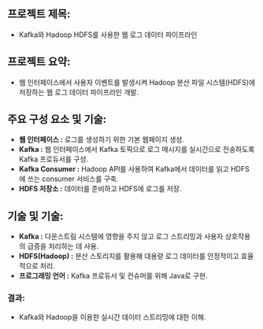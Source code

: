 ## 프로젝트 제목:
* Kafka와 Hadoop HDFS를 사용한 웹 로그 데이터 파이프라인

## 프로젝트 요약:
- 웹 인터페이스에서 사용자 이벤트를 발생시켜 Hadoop 분산 파일 시스템(HDFS)에 저장하는 웹 로그 데이터 파이프라인 개발.

## 주요 구성 요소 및 기술:
- **웹 인터페이스 :** 로그를 생성하기 위한 기본 웹페이지 생성.</br>
- **Kafka :** 웹 인터페이스에서 Kafka 토픽으로 로그 메시지를 실시간으로 전송하도록 Kafka 프로듀서를 구성.</br>
- **Kafka Consumer :** Hadoop API를 사용하여 Kafka에서 데이터를 읽고 HDFS에 쓰는 consumer 서비스를 구축.</br>
- **HDFS 저장소 :** 데이터를 준비하고 HDFS에 로그를 저장.</br>

## 기술 및 기술:
- **Kafka :** 다운스트림 시스템에 영향을 주지 않고 로그 스트리밍과 사용자 상호작용의 급증을 처리하는 데 사용.</br>
- **HDFS(Hadoop) :** 분산 스토리지를 활용해 대용량 로그 데이터를 안정적이고 효율적으로 처리.</br>
- **프로그래밍 언어 :** Kafka 프로듀서 및 컨슈머를 위해 Java로 구현.

### 결과:
- Kafka와 Hadoop을 이용한 실시간 데이터 스트리밍에 대한 이해.
